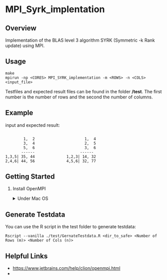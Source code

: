# MPI_Syrk_implentation

## Overview

Implementation of the BLAS level 3 algorithm SYRK (Symmetric -k Rank update) using MPI.

## Usage

```
make
mpirun -np <CORES> MPI_SYRK_implementation -m <ROWS> -n <COLS> <input_file>
```

Testfiles and expected result files can be found in the folder **/test**.
The first number is the number of rows and the second the number of columns. 
## Example

input and expected result:

```
       
        1,  2                      1,  4
        3,  4                      2,  5
        5,  6                      3,  6
       ------                    ------
1,3,5| 35, 44              1,2,3| 14, 32
2,4,6| 44, 56              4,5,6| 32, 77
```

## Getting Started

1. Install OpenMPI

   <details>
        <summary>Under Mac OS</summary>
   
   - ### Using `brew`
     - Install
   
          to install OpenMPI with brew  you can use the following command 
          `brew install open-mpi`
   - Commands
     - mpicc
     - mpirun
      
   </details>

## Generate Testdata

You can use the R script in the test folder to generate testdata:

```
Rscript --vanilla ./test/GernateTestdata.R <dir_to_safe> <Number of Rows (m)> <Number of Cols (n)>
```

## Helpful Links

- https://www.jetbrains.com/help/clion/openmpi.html
- 